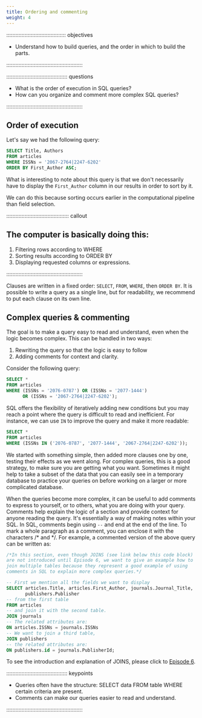 ```yaml
---
title: Ordering and commenting
weight: 4
---
```


::::::::::::::::::::::::::::::::::::::: objectives

- Understand how to build queries, and the order in which to build the parts.

::::::::::::::::::::::::::::::::::::::::::::::::::

:::::::::::::::::::::::::::::::::::::::: questions

- What is the order of execution in SQL queries?
- How can you organize and comment more complex SQL queries?

::::::::::::::::::::::::::::::::::::::::::::::::::

## Order of execution

Let's say we had the following query:

```sql
SELECT Title, Authors
FROM articles
WHERE ISSNs = '2067-2764|2247-6202'
ORDER BY First_Author ASC;
```

What is interesting to note about this query is that we don't necessarily have to display the `First_Author` column in our results in order to sort by it.

We can do this because sorting occurs earlier in the computational pipeline than field selection.

:::::::::::::::::::::::::::::::::::::::::  callout

## The computer is basically doing this:

1. Filtering rows according to WHERE
2. Sorting results according to ORDER BY
3. Displaying requested columns or expressions.

::::::::::::::::::::::::::::::::::::::::::::::::::

Clauses are written in a fixed order: `SELECT`, `FROM`, `WHERE`, then `ORDER BY`. It is possible to write a query as a single line, but for readability, we recommend to put each clause on its own line.

## Complex queries \& commenting

The goal is to make a query easy to read and understand, even when the logic becomes complex. This can be handled in two ways:

1. Rewriting the query so that the logic is easy to follow
2. Adding comments for context and clarity.

Consider the following query:

```sql
SELECT *
FROM articles
WHERE (ISSNs = '2076-0787') OR (ISSNs = '2077-1444')
      OR (ISSNs = '2067-2764|2247-6202');
```

SQL offers the flexibility of iteratively adding new conditions but you may reach a point where the query is difficult to read and inefficient. For instance, we can use `IN` to improve the query and make it more readable:

```sql
SELECT *
FROM articles
WHERE (ISSNs IN ('2076-0787', '2077-1444', '2067-2764|2247-6202'));
```

We started with something simple, then added more clauses one by one, testing
their effects as we went along.  For complex queries, this is a good strategy, to make sure you are getting what you want. Sometimes it might help to take a subset of the data that you can easily see in a temporary database to practice your queries on before working on a larger or more complicated database.

When the queries become more complex, it can be useful to add comments to express to yourself, or to others, what you are doing with your query. Comments help explain the logic of a section and provide context for anyone reading the query. It's essentially a way of making notes within your SQL. In SQL, comments begin using <code class="language-plaintext highlighter-rouge">\--</code> and end at the end of the line. To mark a whole paragraph as a comment, you can enclose it with the characters /\* and \*/. For example, a commented version of the above query can be written as:

```sql
/*In this section, even though JOINS (see link below this code block)
are not introduced until Episode 6, we want to give an example how to
join multiple tables because they represent a good example of using
comments in SQL to explain more complex queries.*/

-- First we mention all the fields we want to display
SELECT articles.Title, articles.First_Author, journals.Journal_Title,
       publishers.Publisher
-- from the first table
FROM articles
-- and join it with the second table.
JOIN journals
-- The related attributes are:
ON articles.ISSNs = journals.ISSNs
-- We want to join a third table,
JOIN publishers
-- the related attributes are:
ON publishers.id = journals.PublisherId;
```

To see the introduction and explanation of JOINS, please click to [Episode 6](06-joins-aliases.md).

:::::::::::::::::::::::::::::::::::::::: keypoints

- Queries often have the structure: SELECT data FROM table WHERE certain criteria are present.
- Comments can make our queries easier to read and understand.

::::::::::::::::::::::::::::::::::::::::::::::::::


